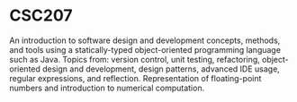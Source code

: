 # CSC207
An introduction to software design and development concepts, methods, and tools using a statically-typed object-oriented programming language such as Java. Topics from: version control, unit testing, refactoring, object-oriented design and development, design patterns, advanced IDE usage, regular expressions, and reflection. Representation of floating-point numbers and introduction to numerical computation.
